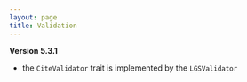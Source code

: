 ```yaml
---
layout: page
title: Validation
---
```



**Version 5.3.1**

- the `CiteValidator` trait is implemented by the `LGSValidator`
